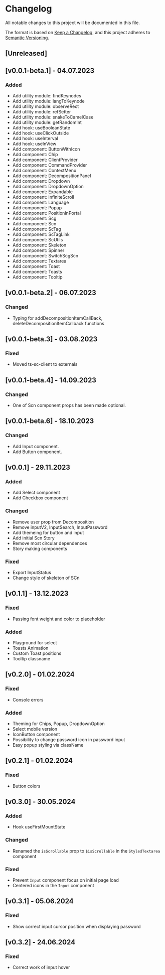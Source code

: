 # Changelog

All notable changes to this project will be documented in this file.

The format is based on [Keep a Changelog](https://keepachangelog.com/en/1.0.0/),
and this project adheres to [Semantic Versioning](https://semver.org/spec/v2.0.0.html).

## [Unreleased]

## [v0.0.1-beta.1] - 04.07.2023

### Added

- Add utility module: findKeynodes
- Add utility module: langToKeynode
- Add utility module: observeRect
- Add utility module: refSetter
- Add utility module: snakeToCamelCase
- Add utility module: getRandomInt
- Add hook: useBooleanState
- Add hook: useClickOutside
- Add hook: useInterval
- Add hook: useInView
- Add component: ButtonWithIcon
- Add component: Chip
- Add component: ClientProvider
- Add component: CommandProvider
- Add component: ContextMenu
- Add component: DecompositionPanel
- Add component: Dropdown
- Add component: DropdownOption
- Add component: Expandable
- Add component: InfiniteScroll
- Add component: Language
- Add component: Popup
- Add component: PositionInPortal
- Add component: Scg
- Add component: Scn
- Add component: ScTag
- Add component: ScTagLink
- Add component: ScUtils
- Add component: Skeleton
- Add component: Spinner
- Add component: SwitchScgScn
- Add component: Textarea
- Add component: Toast
- Add component: Toasts
- Add component: Tooltip

## [v0.0.1-beta.2] - 06.07.2023

### Changed

- Typing for addDecompositionItemCallBack, deleteDecompositionItemCallback functions

## [v0.0.1-beta.3] - 03.08.2023

### Fixed

- Moved ts-sc-client to externals

## [v0.0.1-beta.4] - 14.09.2023

### Changed

- One of Scn component props has been made optional.

## [v0.0.1-beta.6] - 18.10.2023

### Changed

- Add Input component.
- Add Button component.

## [v0.0.1] - 29.11.2023

### Added

- Add Select component
- Add Checkbox component

### Changed

- Remove user prop from Decomposition
- Remove inputV2, InputSearch, InputPassword
- Add themeing for button and input
- Add initial Scn Story
- Remove most circular dependences
- Story making components

### Fixed

- Export InputStatus
- Change style of skeleton of SCn

## [v0.1.1] - 13.12.2023

### Fixed

- Passing font weight and color to placeholder

### Added

- Playground for select
- Toasts Animation
- Custom Toast positions
- Tooltip classname

## [v0.2.0] - 01.02.2024

### Fixed

- Console errors

### Added

- Theming for Chips, Popup, DropdownOption
- Select mobile version
- IconButton component
- Possibility to change password icon in password input
- Easy popup styling via className

## [v0.2.1] - 01.02.2024

### Fixed

- Button colors

## [v0.3.0] - 30.05.2024

### Added

- Hook useFirstMountState

### Changed

- Renamed the `isScrollable` prop to `$isScrollable` in the `StyledTextarea` component

### Fixed

- Prevent `Input` component focus on initial page load
- Centered icons in the `Input` component

## [v0.3.1] - 05.06.2024

### Fixed

- Show correct input cursor position when displaying password

## [v0.3.2] - 24.06.2024

### Fixed

- Correct work of input hover
